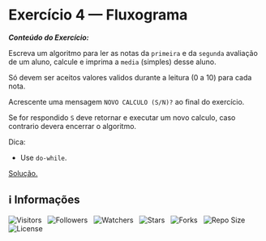 <!-- Título -->
# Exercício 4 — Fluxograma

***Conteúdo do Exercício:***

Escreva um algoritmo para ler as notas da `primeira` e da `segunda` avaliação de um aluno, calcule e imprima a `media` (simples) desse aluno.

Só devem ser aceitos valores validos durante a leitura (0 a 10) para cada nota.

Acrescente uma mensagem `NOVO CALCULO (S/N)?` ao final do exercício.

Se for respondido `S` deve retornar e executar um novo calculo, caso contrario devera encerrar o algoritmo.

Dica:

* Use `do-while`.

[Solução.](main.c)

<!-- Informações -->
## &#8505; Informações

![Visitors](https://api.visitorbadge.io/api/visitors?path=Devsgeeknerd%2Fexe-4-flu-est-rep-bas&label=Visitantes&labelColor=%23700070&labelStyle=none&countColor=%23000fff&style=plastic&color=%23ffffff "Total de Visitantes")
&nbsp;
![Followers](https://img.shields.io/github/followers/Devsgeeknerd?style=p&label=Seguidores&labelColor=800080&color=000fff "Total de Seguidores")
&nbsp;
![Watchers](https://img.shields.io/github/watchers/Devsgeeknerd/exe-4-flu-est-rep-bas?style=p&label=Observadores&labelColor=800080&color=000fff "Total de Observadores")
&nbsp;
![Stars](https://img.shields.io/github/stars/Devsgeeknerd/exe-4-flu-est-rep-bas?style=p&label=Estrelas&labelColor=800080&color=000fff "Total de Estrelas")
&nbsp;
![Forks](https://img.shields.io/github/forks/Devsgeeknerd/exe-4-flu-est-rep-bas?style=p&label=Bifurcações&labelColor=800080&color=000fff "Total de Bifurcações")
&nbsp;
![Repo Size](https://img.shields.io/github/repo-size/Devsgeeknerd/exe-4-flu-est-rep-bas?style=p&label=Tamanho&labelColor=800080&color=000fff "Tamanho do Repositório")
&nbsp;
![License](https://img.shields.io/github/license/Devsgeeknerd/exe-4-flu-est-rep-bas?style=p&label=Licença&labelColor=800080&color=000fff "Licença do Repositório")
